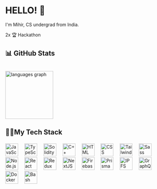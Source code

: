 # HELLO! 👋

I'm Mihir, CS undergrad from India.

2x 🏆 Hackathon


## 📊 GitHub Stats

<!-- Top Languages Card -->


<br>

<div align="left">
<!--   <img src="https://github-readme-stats.vercel.app/api?username=0xmihirsahu&hide_title=false&show_icons=true&include_all_commits=true&count_private=true&theme=tokyonight&locale=en&hide_border=true" height="150" alt="stats graph"/> -->
  <img src="https://github-readme-stats.vercel.app/api/top-langs/?username=0xmihirsahu&theme=tokyonight&show_icons=true&hide_border=true&layout=compact" height="150" alt="languages graph"  />
<!--   <img src="https://streak-stats.demolab.com?user=0xmihirsahu&locale=en&mode=daily&theme=tokyonight&hide_border=true" height="150" alt="streak graph"  /> -->
</div>

###

<h2 align="left">👨‍💻My Tech Stack</h2>

###

<div align="left">
  <img src="https://skillicons.dev/icons?i=js" height="40" alt="JavaScript logo" style="pointer-events: none;" />
  <img width="12" />
  <img src="https://skillicons.dev/icons?i=ts" height="40" alt="TypeScript logo" style="pointer-events: none;" />
  <img width="12" />
  <img src="https://skillicons.dev/icons?i=solidity" height="40" alt="Solidity logo" style="pointer-events: none;" />
  <img width="12" />
  <img src="https://skillicons.dev/icons?i=cpp" height="40" alt="C++ logo" style="pointer-events: none;" />
  <img width="12" />
  <img src="https://skillicons.dev/icons?i=html" height="40" alt="HTML logo" style="pointer-events: none;" />
  <img width="12" />
  <img src="https://skillicons.dev/icons?i=css" height="40" alt="CSS logo" style="pointer-events: none;" />
  <img width="12" />
  <img src="https://skillicons.dev/icons?i=tailwind" height="40" alt="Tailwind CSS logo" style="pointer-events: none;" />
  <img width="12" />
  <img src="https://skillicons.dev/icons?i=sass" height="40" alt="Sass logo" style="pointer-events: none;" />
  <img width="12" />
  <img src="https://skillicons.dev/icons?i=nodejs" height="40" alt="Node.js logo" style="pointer-events: none;" />
  <img width="12" />
  <img src="https://skillicons.dev/icons?i=react" height="40" alt="React logo" style="pointer-events: none;" />
  <img width="12" />
  <img src="https://skillicons.dev/icons?i=redux" height="40" alt="Redux logo" style="pointer-events: none;" />
  <img width="12" />
  <img src="https://skillicons.dev/icons?i=nextjs" height="40" alt="NextJS logo" style="pointer-events: none;" />
  <img width="12" />
  <img src="https://skillicons.dev/icons?i=firebase" height="40" alt="Firebase logo" style="pointer-events: none;" />
  <img width="12" />
  <img src="https://skillicons.dev/icons?i=prisma" height="40" alt="Prisma logo" style="pointer-events: none;" />
  <img width="12" /> 
  <img src="https://skillicons.dev/icons?i=ipfs" height="40" alt="IPFS logo" style="pointer-events: none;" />
  <img width="12" /> 
  <img src="https://skillicons.dev/icons?i=graphql" height="40" alt="GraphQL logo" style="pointer-events: none;" />
  <img width="12" /> 
  <img src="https://skillicons.dev/icons?i=docker" height="40" alt="Docker logo" style="pointer-events: none;" />
  <img width="12" />
  <img src="https://skillicons.dev/icons?i=bash" height="40" alt="Bash logo" style="pointer-events: none;" />
</div>


###
